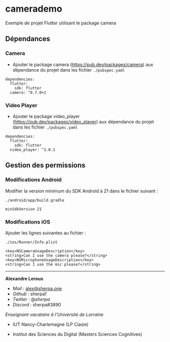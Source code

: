 # camerademo

Exemple de projet Flutter utilisant le package camera

## Dépendances

### Camera

- Ajouter le package camera (https://pub.dev/packages/camera) aux dépendance du projet dans les fichier `./pubspec.yaml`

```
dependencies:
  flutter:
    sdk: flutter
  camera: ^0.7.0+2
```

### Video Player

- Ajouter le package video_player (https://pub.dev/packages/video_player) aux dépendance du projet dans les fichier `./pubspec.yaml`

```
dependencies:
  flutter:
    sdk: flutter
  video_player: ^1.0.1
```

## Gestion des permissions

### Modifications Android

Modifier la version minimum du SDK Android à 21 dans le fichier suivant :

```
./android/app/build.gradle
```

```
minSdkVersion 21
```

### Modifications iOS

Ajouter les lignes suivantes au fichier :

```
./ios/Runner/Info.plist
```

```
<key>NSCameraUsageDescription</key>
<string>Can I use the camera please?</string>
<key>NSMicrophoneUsageDescription</key>
<string>Can I use the mic please?</string>
```

---

**Alexandre Leroux**

- _Mail_ : alex@sherpa.one
- _Github_ : sherpa1
- _Twitter_ : @_sherpa_
- _Discord_ : sherpa#3890

_Enseignant vacataire à l'Université de Lorraine_

- IUT Nancy-Charlemagne (LP Ciasie)

- Institut des Sciences du Digital (Masters Sciences Cognitives)
